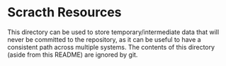 # Scracth Resources

This directory can be used to store temporary/intermediate data that will never be committed to the repository, as it can be useful to have a consistent path across multiple systems. The contents of this directory (aside from this README) are ignored by git.
